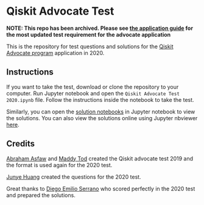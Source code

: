 # Qiskit Advocate Test

**NOTE: This repo has been archived. Please see [the application guide](https://github.com/qiskit-advocate/application-guide) for the most updated test requirement for the advocate application**

This is the repository for test questions and solutions for the [Qiskit Advocate program](https://qiskit.org/advocates) application in 2020.

## Instructions

If you want to take the test, download or clone the repository to your computer. Run Jupyter notebook and open the `Qiskit Advocate Test 2020.ipynb` file. Follow the instructions inside the notebook to take the test.

Similarly, you can open the [solution notebooks](solutions) in Jupyter notebook to view the solutions. You can also view the solutions online using Jupyter nbviewer [here](https://nbviewer.jupyter.org/github/qiskit-community/qiskit-advocate-test/tree/master/solutions/).

## Credits
[Abraham Asfaw](https://twitter.com/abe_asfaw) and [Maddy Tod](https://twitter.com/MaddyTod) created the Qiskit advocate test 2019 and the format is used again for the 2020 test.

[Junye Huang](https://twitter.com/HuangJunye) created the questions for the 2020 test.

Great thanks to [Diego Emilio Serrano](https://twitter.com/diemilioser) who scored perfectly in the 2020 test and prepared the solutions.
